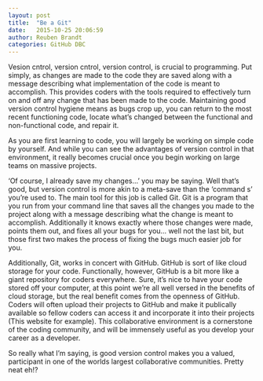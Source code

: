 ```yaml
---
layout: post
title:  "Be a Git"
date:   2015-10-25 20:06:59
author: Reuben Brandt
categories: GitHub DBC
---
```


Vesion cntrol, version cntrol, version control, is crucial to programming.  Put simply, as changes are made to the code they are saved along with a message describing what implementation of the code is meant to accomplish. This provides coders with the tools required to effectively turn on and off any change that has been made to the code.  Maintaining good version control hygiene means as bugs crop up, you can return to the most recent functioning code, locate what’s changed between the functional and non-functional code, and repair it.

As you are first learning to code, you will largely be working on simple code by yourself.  And while you can see the advantages of version control in that environment, it really becomes crucial once you begin working on large teams on massive projects.

‘Of course, I already save my changes…’ you may be saying.  Well that’s good, but version control is more akin to a meta-save than the ‘command s’ you’re used to.  The main tool for this job is called Git.  Git is a program that you run from your command line that saves all the changes you made to the project along with a message describing what the change is meant to accomplish.  Additionally it knows exactly where those changes were made, points them out, and fixes all your bugs for you… well not the last bit, but those first two makes the process of fixing the bugs much easier job for you.

Additionally, Git, works in concert with GitHub.  GitHub is sort of like cloud storage for your code.  Functionally, however, GitHub is a bit more like a giant repository for coders everywhere.  Sure, it’s nice to have your code stored off your computer, at this point we’re all well versed in the benefits of cloud storage, but the real benefit comes from the openness of GitHub.   Coders will often upload their projects to GitHub and make it publically available so fellow coders can access it and incorporate it into their projects (This website for example).  This collaborative environment is a cornerstone of the coding community, and will be immensely useful as you develop your career as a developer.

So really what I’m saying, is good version control makes you a valued, participant in one of the worlds largest collaborative communities. Pretty neat eh!?